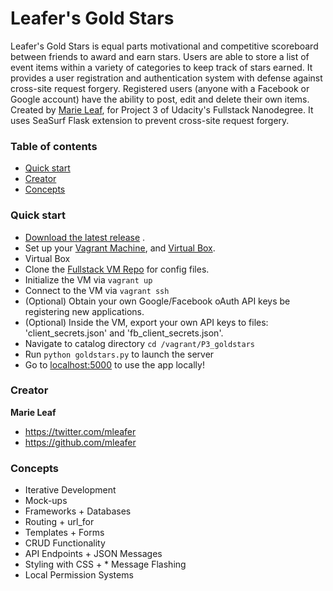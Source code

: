 # Leafer's Gold Stars

Leafer's Gold Stars is equal parts motivational and competitive scoreboard between friends to award and earn stars. Users are able to store a list of event items within a variety of categories to keep track of stars earned. It provides a user registration and authentication system with defense against cross-site request forgery. Registered users (anyone with a Facebook or Google account) have the ability to post, edit and delete their own items. Created by [Marie Leaf](https://twitter.com/mleafer), for Project 3 of Udacity's Fullstack Nanodegree. It uses SeaSurf Flask extension to prevent cross-site request forgery.

<!--How to run-->
<!--This simple web application uses GitHub for authorization and authentication. To simulate security best practices, the API keys are not in the main application file or hard-coded. However, to facilitate grading, a shell script, export_keys.sh, is available to export API keys (current as of the time of submission) to server environment variables.-->


### Table of contents

* [Quick start](#quick-start)
* [Creator](#creator)
* [Concepts](#concepts)

### Quick start

* [Download the latest release](https://github.com/mleafer/fullstacknanodegree/archive/master.zip) .
* Set up your [Vagrant Machine](https://www.vagrantup.com/), and [Virtual Box](https://www.virtualbox.org/).
* Virtual Box
* Clone the [Fullstack VM Repo](https://github.com/udacity/fullstack-nanodegree-vm) for config files. 
* Initialize the VM via `vagrant up`
* Connect to the VM via `vagrant ssh`
* (Optional) Obtain your own Google/Facebook oAuth API keys be registering new applications.
* (Optional) Inside the VM, export your own API keys to files: 'client_secrets.json' and 'fb_client_secrets.json'.
* Navigate to catalog directory `cd /vagrant/P3_goldstars`
* Run `python goldstars.py` to launch the server
* Go to [localhost:5000](http://localhost:5000/domains/) to use the app locally! 


### Creator

**Marie Leaf**

* <https://twitter.com/mleafer>
* <https://github.com/mleafer>

### Concepts 
* Iterative Development
* Mock-ups
* Frameworks + Databases
* Routing + url_for
* Templates + Forms
* CRUD Functionality
* API Endpoints + JSON Messages
* Styling with CSS + * Message Flashing
* Local Permission Systems